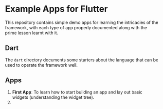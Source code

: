 # Example Apps for Flutter

This repository contains simple demo apps for learning the intricacies of the framework, with each type of app properly documented along with the prime lesson learnt with it.


## Dart

The `dart` directory documents some starters about the language that can be used to operate the framework well.


## Apps

1. **First App**: To learn how to start building an app and lay out basic widgets (understanding the widget tree).
1. 
